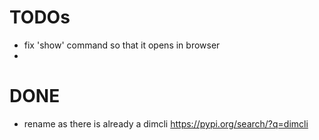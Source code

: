 # TODOs

-   fix 'show' command so that it opens in browser
-

# DONE

-   rename as there is already a dimcli https://pypi.org/search/?q=dimcli
